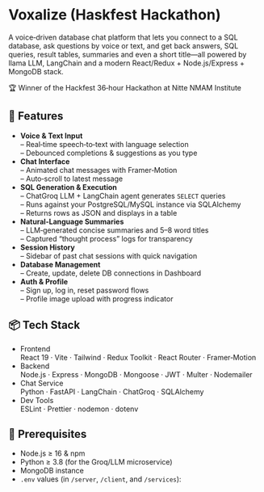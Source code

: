 # Voxalize (Haskfest Hackathon)

A voice‑driven database chat platform that lets you connect to a SQL database, ask questions by voice or text, and get back answers, SQL queries, result tables, summaries and even a short title—all powered by llama LLM, LangChain and a modern React/Redux + Node.js/Express + MongoDB stack.

🏆 Winner of the Hackfest 36‑hour Hackathon at Nitte NMAM Institute

## 🚀 Features

- **Voice & Text Input**  
  – Real‑time speech‑to‑text with language selection  
  – Debounced completions & suggestions as you type  
- **Chat Interface**  
  – Animated chat messages with Framer‑Motion  
  – Auto‑scroll to latest message  
- **SQL Generation & Execution**  
  – ChatGroq LLM + LangChain agent generates `SELECT` queries  
  – Runs against your PostgreSQL/MySQL instance via SQLAlchemy  
  – Returns rows as JSON and displays in a table  
- **Natural‑Language Summaries**  
  – LLM‑generated concise summaries and 5–8 word titles  
  – Captured “thought process” logs for transparency  
- **Session History**  
  – Sidebar of past chat sessions with quick navigation  
- **Database Management**  
  – Create, update, delete DB connections in Dashboard  
- **Auth & Profile**  
  – Sign up, log in, reset password flows  
  – Profile image upload with progress indicator  

## 📦 Tech Stack

- Frontend  
  React 19 · Vite · Tailwind · Redux Toolkit · React Router · Framer‑Motion  
- Backend  
  Node.js · Express · MongoDB · Mongoose · JWT · Multer · Nodemailer  
- Chat Service  
  Python · FastAPI · LangChain · ChatGroq · SQLAlchemy  
- Dev Tools  
  ESLint · Prettier · nodemon · dotenv  

## 🔧 Prerequisites

- Node.js ≥ 16 & npm  
- Python ≥ 3.8 (for the Groq/LLM microservice)  
- MongoDB instance  
- `.env` values (in `/server`, `/client`, and `/services`):

